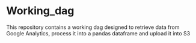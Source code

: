 # Working_dag
This repository contains a working dag designed to retrieve data from Google Analytics, process it into a pandas dataframe and upload it into S3
